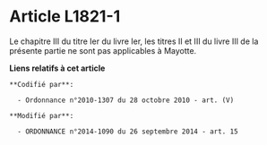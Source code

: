 # Article L1821-1

Le chapitre III du titre Ier du livre Ier, les titres II et III du livre III de la présente partie ne sont pas applicables à
Mayotte.

**Liens relatifs à cet article**

	**Codifié par**:

	  - Ordonnance n°2010-1307 du 28 octobre 2010 - art. (V)

	**Modifié par**:

	  - ORDONNANCE n°2014-1090 du 26 septembre 2014 - art. 15
